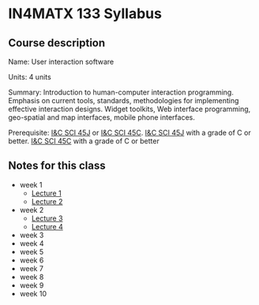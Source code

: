 # IN4MATX 133 Syllabus

## Course description

Name: User interaction software

Units: 4 units

Summary: Introduction to human-computer interaction programming. Emphasis on current tools, standards, methodologies for implementing effective interaction designs. Widget toolkits, Web interface programming, geo-spatial and map interfaces, mobile phone interfaces.

Prerequisite: [I&C SCI 45J](https://catalogue.uci.edu/search/?P=I%26C%20SCI%2045J "I&C SCI 45J") or [I&C SCI 45C](https://catalogue.uci.edu/search/?P=I%26C%20SCI%2045C "I&C SCI 45C"). [I&C SCI 45J](https://catalogue.uci.edu/search/?P=I%26C%20SCI%2045J "I&C SCI 45J") with a grade of C or better. [I&C SCI 45C](https://catalogue.uci.edu/search/?P=I%26C%20SCI%2045C "I&C SCI 45C") with a grade of C or better

## Notes for this class

- week 1
	- [Lecture 1](./week1/lecture-1.md)
	- [Lecture 2](./week1/lecture-2.md)
- week 2
	- [Lecture 3](./week2/lecture-3.md)
	- [Lecture 4](./week2/lecture-4.md)
- week 3
- week 4
- week 5
- week 6
- week 7
- week 8
- week 9
- week 10